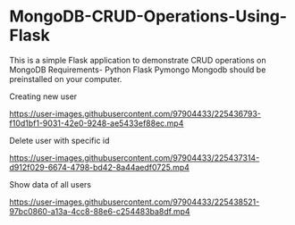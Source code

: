 # MongoDB-CRUD-Operations-Using-Flask
This is a simple Flask application to demonstrate CRUD operations on MongoDB
Requirements-
Python
Flask
Pymongo
Mongodb should be preinstalled on your computer.

Creating new user


https://user-images.githubusercontent.com/97904433/225436793-f10d1bf1-9031-42e0-9248-ae5433ef88ec.mp4

Delete user with specific id



https://user-images.githubusercontent.com/97904433/225437314-d912f029-6674-4798-bd42-8a44aedf0725.mp4

Show data of all users



https://user-images.githubusercontent.com/97904433/225438521-97bc0860-a13a-4cc8-88e6-c254483ba8df.mp4





